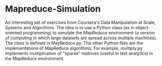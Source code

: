 # Mapreduce-Simulation

An interesting set of exercises from Coursera's Data Manipulation at Scale, Systems and Algorithms. The idea is to use a Python class 
(as in object-oriented programming) to simulate the MapReduce environment (a version of computing in which large datasets are spread across
multiple machines). The class is defined in MayReduce.py. The other Python files are the implementations of MapReduce algorithms. For 
example, multiply.py implements multiplication of "sparse" matrices (useful in text analytics) in the MapReduce environment.
